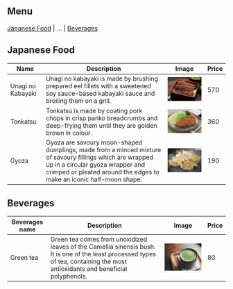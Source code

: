 ## Menu

[Japanese Food](#japanese-food) | ... | [Beverages](#beverages)

## Japanese Food
| Name              | Description                                                                                                                                                                                                                                                       | Image                            | Price |
|-------------------|-------------------------------------------------------------------------------------------------------------------------------------------------------------------------------------------------------------------------------------------------------------------|----------------------------------|-------|
| Unagi no Kabayaki | Unagi no kabayaki is made by brushing prepared eel fillets with a sweetened soy sauce-based kabayaki sauce and broiling them on a grill.                                                                                                                          | ![Unagi](images/unagi.png)       | 570   |
| Tonkatsu          | Tonkatsu is made by coating pork chops in crisp panko breadcrumbs and deep-frying them until they are golden brown in colour.                                                                                                                                     | ![Tonkatsu](images/tonkatsu.png) | 360   |
| Gyoza             | Gyoza are savoury moon-shaped dumplings, made from a minced mixture of savoury fillings which are wrapped up in a circular gyoza wrapper and crimped or pleated around the edges to make an iconic half-moon shape. | ![Gyoza](images/gyoza.png)       | 190    | 

## Beverages

| Beverages name | Description | Image                             | Price |
|----------------|-------------|-----------------------------------|-------|
|Green tea | Green tea comes from unoxidized leaves of the Camellia sinensis bush. It is one of the least processed types of tea, containing the most antioxidants and beneficial polyphenols.| ![Green Tea](images/greentea.png) | 80    |
